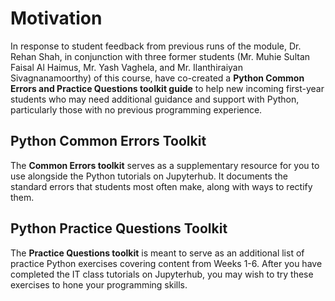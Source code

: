# Motivation

In response to student feedback from previous runs of the module, Dr. Rehan Shah, in conjunction with three former students (Mr. Muhie Sultan Faisal Al Haimus, Mr. Yash Vaghela, and Mr. Ilanthiraiyan Sivagnanamoorthy) of this course, have co-created a **Python Common Errors and Practice Questions toolkit guide** to help new incoming first-year students who may need additional guidance and support with Python, particularly those with no previous programming experience. 

## Python Common Errors Toolkit

The **Common Errors toolkit** serves as a supplementary resource for you to use alongside the Python tutorials on Jupyterhub. It documents the standard errors that students most often make, along with ways to rectify them.

## Python Practice Questions Toolkit

The **Practice Questions toolkit** is meant to serve as an additional list of practice Python exercises covering content from Weeks 1-6. After you have completed the IT class tutorials on Jupyterhub, you may wish to try these exercises to hone your programming skills.
